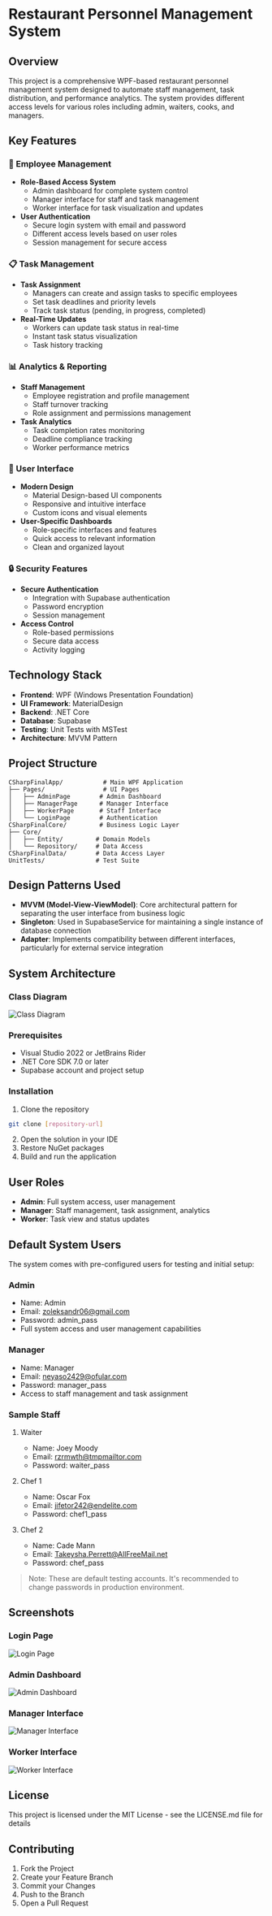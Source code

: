 # Restaurant Personnel Management System

## Overview
This project is a comprehensive WPF-based restaurant personnel management system designed to automate staff management, task distribution, and performance analytics. The system provides different access levels for various roles including admin, waiters, cooks, and managers.

## Key Features

### 👥 Employee Management
- **Role-Based Access System**
  - Admin dashboard for complete system control
  - Manager interface for staff and task management
  - Worker interface for task visualization and updates
- **User Authentication**
  - Secure login system with email and password
  - Different access levels based on user roles
  - Session management for secure access

### 📋 Task Management
- **Task Assignment**
  - Managers can create and assign tasks to specific employees
  - Set task deadlines and priority levels
  - Track task status (pending, in progress, completed)
- **Real-Time Updates**
  - Workers can update task status in real-time
  - Instant task status visualization
  - Task history tracking

### 📊 Analytics & Reporting
- **Staff Management**
  - Employee registration and profile management
  - Staff turnover tracking
  - Role assignment and permissions management
- **Task Analytics**
  - Task completion rates monitoring
  - Deadline compliance tracking
  - Worker performance metrics

### 🎨 User Interface
- **Modern Design**
  - Material Design-based UI components
  - Responsive and intuitive interface
  - Custom icons and visual elements
- **User-Specific Dashboards**
  - Role-specific interfaces and features
  - Quick access to relevant information
  - Clean and organized layout

### 🔒 Security Features
- **Secure Authentication**
  - Integration with Supabase authentication
  - Password encryption
  - Session management
- **Access Control**
  - Role-based permissions
  - Secure data access
  - Activity logging

## Technology Stack
- **Frontend**: WPF (Windows Presentation Foundation)
- **UI Framework**: MaterialDesign
- **Backend**: .NET Core
- **Database**: Supabase
- **Testing**: Unit Tests with MSTest
- **Architecture**: MVVM Pattern

## Project Structure
```
CSharpFinalApp/           # Main WPF Application
├── Pages/                # UI Pages
│   ├── AdminPage        # Admin Dashboard
│   ├── ManagerPage      # Manager Interface
│   ├── WorkerPage       # Staff Interface
│   └── LoginPage        # Authentication
CSharpFinalCore/         # Business Logic Layer
├── Core/
│   ├── Entity/         # Domain Models
│   └── Repository/     # Data Access
CSharpFinalData/        # Data Access Layer
UnitTests/              # Test Suite
```

## Design Patterns Used
- **MVVM (Model-View-ViewModel)**: Core architectural pattern for separating the user interface from business logic
- **Singleton**: Used in SupabaseService for maintaining a single instance of database connection
- **Adapter**: Implements compatibility between different interfaces, particularly for external service integration

## System Architecture

### Class Diagram
![Class Diagram](CSharpFinalCore/PulmDiagrams/ClassDiagram.png)

### Prerequisites
- Visual Studio 2022 or JetBrains Rider
- .NET Core SDK 7.0 or later
- Supabase account and project setup

### Installation
1. Clone the repository
```bash
git clone [repository-url]
```
2. Open the solution in your IDE
3. Restore NuGet packages
4. Build and run the application

## User Roles
- **Admin**: Full system access, user management
- **Manager**: Staff management, task assignment, analytics
- **Worker**: Task view and status updates

## Default System Users
The system comes with pre-configured users for testing and initial setup:

### Admin
- Name: Admin
- Email: zoleksandr06@gmail.com
- Password: admin_pass
- Full system access and user management capabilities

### Manager
- Name: Manager
- Email: neyaso2429@ofular.com
- Password: manager_pass
- Access to staff management and task assignment

### Sample Staff
1. Waiter
   - Name: Joey Moody
   - Email: rzrmwth@tmpmailtor.com
   - Password: waiter_pass

2. Chef 1
   - Name: Oscar Fox
   - Email: jifetor242@endelite.com
   - Password: chef1_pass

3. Chef 2
   - Name: Cade Mann
   - Email: Takeysha.Perrett@AllFreeMail.net
   - Password: chef_pass

> Note: These are default testing accounts. It's recommended to change passwords in production environment.

## Screenshots

### Login Page
![Login Page](CSharpFinalApp/AppExampleImages/log-in.PNG)

### Admin Dashboard
![Admin Dashboard](CSharpFinalApp/AppExampleImages/admin.PNG)

### Manager Interface
![Manager Interface](CSharpFinalApp/AppExampleImages/manager.PNG)

### Worker Interface
![Worker Interface](CSharpFinalApp/AppExampleImages/worker.PNG)

## License
This project is licensed under the MIT License - see the LICENSE.md file for details

## Contributing
1. Fork the Project
2. Create your Feature Branch
3. Commit your Changes
4. Push to the Branch
5. Open a Pull Request
